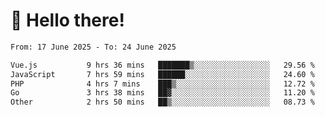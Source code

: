 # 👋 Hello there!

<!--START_SECTION:waka-->

```txt
From: 17 June 2025 - To: 24 June 2025

Vue.js           9 hrs 36 mins   ███████▒░░░░░░░░░░░░░░░░░   29.56 %
JavaScript       7 hrs 59 mins   ██████░░░░░░░░░░░░░░░░░░░   24.60 %
PHP              4 hrs 7 mins    ███▒░░░░░░░░░░░░░░░░░░░░░   12.72 %
Go               3 hrs 38 mins   ██▓░░░░░░░░░░░░░░░░░░░░░░   11.20 %
Other            2 hrs 50 mins   ██▒░░░░░░░░░░░░░░░░░░░░░░   08.73 %
```

<!--END_SECTION:waka-->

